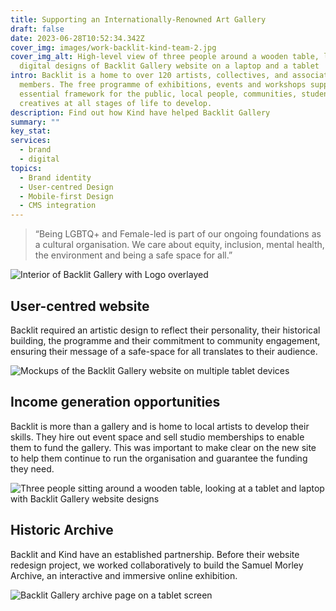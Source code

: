 ```yaml
---
title: Supporting an Internationally-Renowned Art Gallery
draft: false
date: 2023-06-28T10:52:34.342Z
cover_img: images/work-backlit-kind-team-2.jpg
cover_img_alt: High-level view of three people around a wooden table, looking at
  digital designs of Backlit Gallery website on a laptop and a tablet
intro: Backlit is a home to over 120 artists, collectives, and associate
  members. The free programme of exhibitions, events and workshops supports an
  essential framework for the public, local people, communities, students and
  creat­ives at all stages of life to develop.
description: Find out how Kind have helped Backlit Gallery
summary: ""
key_stat:
services:
  - brand
  - digital
topics:
  - Brand identity
  - User-centred Design
  - Mobile-first Design
  - CMS integration
---
```

> “Being LGBTQ+ and Female-led is part of our ongoing foundations as a cultural organisation. We care about equity, inclusion, mental health, the environment and being a safe space for all.”

![Interior of Backlit Gallery with Logo overlayed](../images/work-backlit-header.jpg)

## User-centred website

Backlit required an artistic design to reflect their personality, their historical building, the programme and their commitment to community engagement, ensuring their message of a safe-space for all translates to their audience.

![Mockups of the Backlit Gallery website on multiple tablet devices](../images/work-backlit-ipad-pages.jpg)


## Income generation opportunities

Backlit is more than a gallery and is home to local artists to develop their skills. They hire out event space and sell studio memberships to enable them to fund the gallery. This was important to make clear on the new site to help them continue to run the organisation and guarantee the funding they need.

![Three people sitting around a wooden table, looking at a tablet and laptop with Backlit Gallery website designs](../images/work-backlit-kind-team.jpg)

## Historic Archive

Backlit and Kind have an established partnership. Before their website redesign project, we worked collaboratively to build the Samuel Morley Archive, an interactive and immersive online exhibition.

![Backlit Gallery archive page on a tablet screen](../images/work-backlit-ipad-archives-2.jpg)